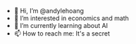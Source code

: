 - 👋 Hi, I’m @andylehoang
- 👀 I’m interested in economics and math
- 🌱 I’m currently learning about AI
- 📫 How to reach me: It's a secret

<!---
andylehoang/andylehoang is a ✨ special ✨ repository because its `README.md` (this file) appears on your GitHub profile.
You can click the Preview link to take a look at your changes.
--->
